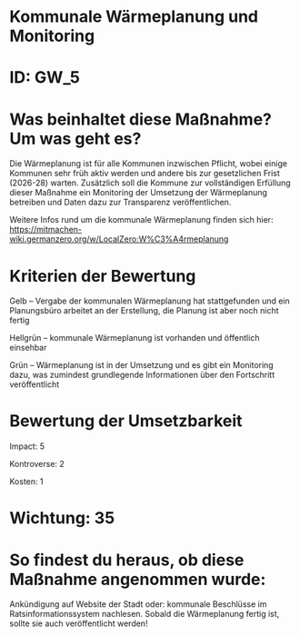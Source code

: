 # Kommunale Wärmeplanung und Monitoring
# ID: GW_5
# Was beinhaltet diese Maßnahme? Um was geht es?

Die Wärmeplanung ist für alle Kommunen inzwischen Pflicht, wobei einige Kommunen sehr früh aktiv werden und andere bis zur gesetzlichen Frist (2026-28) warten. Zusätzlich soll die Kommune zur vollständigen Erfüllung dieser Maßnahme ein Monitoring der Umsetzung der Wärmeplanung betreiben und Daten dazu zur Transparenz veröffentlichen.

Weitere Infos rund um die kommunale Wärmeplanung finden sich hier: https://mitmachen-wiki.germanzero.org/w/LocalZero:W%C3%A4rmeplanung

# Kriterien der Bewertung

Gelb – Vergabe der kommunalen Wärmeplanung hat stattgefunden und ein Planungsbüro arbeitet an der Erstellung, die Planung ist aber noch nicht fertig

Hellgrün – kommunale Wärmeplanung ist vorhanden und öffentlich einsehbar    

Grün – Wärmeplanung ist in der Umsetzung und es gibt ein Monitoring dazu, was zumindest grundlegende Informationen über den Fortschritt veröffentlicht

# Bewertung der Umsetzbarkeit

Impact: 5

Kontroverse: 2

Kosten: 1
# Wichtung: 35
# So findest du heraus, ob diese Maßnahme angenommen wurde:
Ankündigung auf Website der Stadt oder: kommunale Beschlüsse im Ratsinformationssystem nachlesen. Sobald die Wärmeplanung fertig ist, sollte sie auch veröffentlicht werden!
